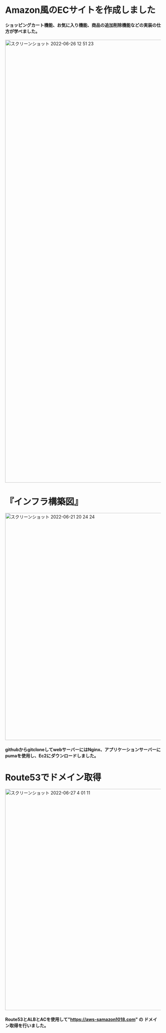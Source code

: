 # Amazon風のECサイトを作成しました
#### ショッピングカート機能、お気に入り機能、商品の追加削除機能などの実装の仕方が学べました。

<img width="1433" alt="スクリーンショット 2022-06-26 12 51 23" src="https://user-images.githubusercontent.com/98261861/175798669-56123320-e5f3-4200-91fb-071c41eaeb1c.png">

# 『インフラ構築図』
<img width="735" alt="スクリーンショット 2022-06-21 20 24 24" src="https://user-images.githubusercontent.com/98261861/174788747-2b70e7c4-1d05-4319-88cf-03c99d149af7.png">

#### githubからgitcloneしてwebサーバーにはNginx、アプリケーションサーバーにpumaを使用し、Ec2にダウンロードしました。

# Route53でドメイン取得

<img width="716" alt="スクリーンショット 2022-06-27 4 01 11" src="https://user-images.githubusercontent.com/98261861/175829987-b234c612-97c6-4d3f-953f-22aa2dcc8657.png">

#### Route53とALBとACを使用して"https://aws-samazon1018.com" の ドメイン取得を行いました。
